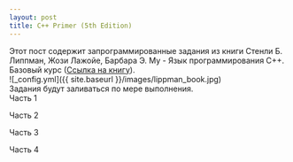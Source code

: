 ```yaml
---
layout: post
title: C++ Primer (5th Edition) 
---
```

Этот пост содержит запрограммированные задания из книги Стенли Б. Липпман, Жози Лажойе, Барбара Э. Му - Язык программирования C++. Базовый курс ([Ссылка на книгу](http://www.williamspublishing.com/Books/978-5-8459-1839-0.html)).   
![_config.yml]({{ site.baseurl }}/images/lippman_book.jpg)  
Задания будут заливаться по мере выполнения.  
Часть 1  

Часть 2  

Часть 3  

Часть 4  
